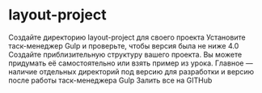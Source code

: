 # layout-project
Создайте директорию layout-project для своего проекта
Установите таск-менеджер Gulp и проверьте, чтобы версия была не ниже 4.0
Создайте приблизительную структуру вашего проекта. Вы можете придумать её самостоятельно или взять пример из урока. Главное — наличие отдельных директорий под версию для разработки и версию после работы таск-менеджера Gulp
Залить все на GITHub